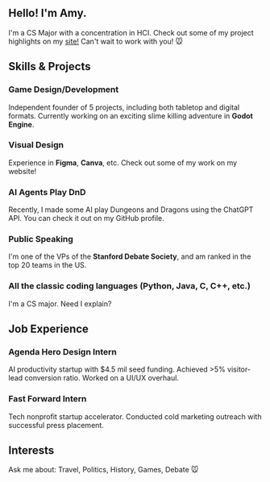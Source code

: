 ## Hello! I'm Amy.
I'm a CS Major with a concentration in HCI. Check out some of my project highlights on my [site!](https://www.amychang.info/) Can't wait to work with you! :mouse:

## Skills & Projects

### Game Design/Development

Independent founder of 5 projects, including both tabletop and digital formats. Currently working on an exciting slime killing adventure in **Godot Engine**.

### Visual Design

Experience in **Figma**, **Canva**, etc. Check out some of my work on my website!

### AI Agents Play DnD
Recently, I made some AI play Dungeons and Dragons using the ChatGPT API. You can check it out on my GitHub profile.

### Public Speaking

I'm one of the VPs of the **Stanford Debate Society**, and am ranked in the top 20 teams in the US.

### All the classic coding languages (Python, Java, C, C++, etc.)
I'm a CS major. Need I explain?

## Job Experience

### Agenda Hero Design Intern
AI productivity startup with $4.5 mil seed funding. Achieved >5% visitor-lead conversion ratio. Worked on a UI/UX overhaul.

### Fast Forward Intern
Tech nonprofit startup accelerator. Conducted cold marketing outreach with successful press placement.

## Interests
Ask me about: Travel, Politics, History, Games, Debate :mouse: